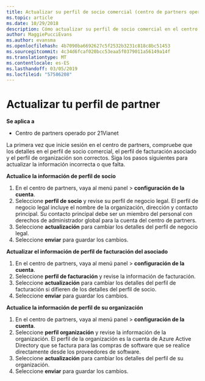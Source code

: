```yaml
---
title: Actualizar su perfil de socio comercial (centro de partners operado por 21Vianet)
ms.topic: article
ms.date: 10/29/2018
description: Cómo actualizar su perfil de socio comercial en el centro de partners.
author: MaggiePucciEvans
ms.author: evansma
ms.openlocfilehash: 4b7090ba6692627c5f2532b3231c818c8bc51453
ms.sourcegitcommit: 4c34d6fcaf020bcc53eaa5f0379011a56149a14f
ms.translationtype: MT
ms.contentlocale: es-ES
ms.lasthandoff: 03/05/2019
ms.locfileid: "57586208"
---
```

# <a name="update-your-partner-profile"></a>Actualizar tu perfil de partner


**Se aplica a**

-   Centro de partners operado por 21Vianet


La primera vez que inicie sesión en el centro de partners, compruebe que los detalles en el perfil de socio comercial, el perfil de facturación asociado y el perfil de organización son correctos. Siga los pasos siguientes para actualizar la información incorrecta o que falta.

**Actualice la información de perfil de socio**

1. En el centro de partners, vaya al menú panel &gt; **configuración de la cuenta**.
2. Seleccione **perfil de socio** y revise su perfil de negocio legal. El perfil de negocio legal incluye el nombre de la organización, dirección y contacto principal. Su contacto principal debe ser un miembro del personal con derechos de administrador global para la cuenta del centro de partners. 
3. Seleccione **actualización** para cambiar los detalles del perfil de negocio legal.  
4. Seleccione **enviar** para guardar los cambios.

**Actualizar el información de perfil de facturación del asociado**

1. En el centro de partners, vaya al menú panel &gt; **configuración de la cuenta**.
2. Seleccione **perfil de facturación** y revise la información de facturación. 
3. Seleccione **actualización** para cambiar los detalles del perfil de facturación si difieren de los detalles del perfil de socio.
4. Seleccione **enviar** para guardar los cambios.

**Actualice la información de perfil de su organización**

1. En el centro de partners, vaya al menú panel &gt; **configuración de la cuenta**.
2. Seleccione **perfil organización** y revise la información de la organización. El perfil de la organización es la cuenta de Azure Active Directory que se factura para las compras de software que se realice directamente desde los proveedores de software.
3. Seleccione **actualización** para cambiar los detalles del perfil de su organización.
4. Seleccione **enviar** para guardar los cambios.
